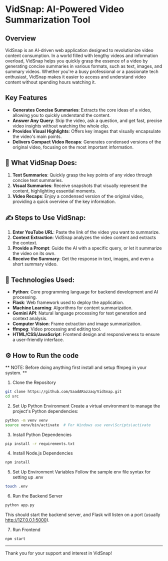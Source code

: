 # VidSnap: AI-Powered Video Summarization Tool

## Overview

VidSnap is an AI-driven web application designed to revolutionize video content consumption. In a world filled with lengthy videos and information overload, VidSnap helps you quickly grasp the essence of a video by generating concise summaries in various formats, such as text, images, and summary videos. Whether you're a busy professional or a passionate tech enthusiast, VidSnap makes it easier to access and understand video content without spending hours watching it.

## Key Features

- **Generates Concise Summaries**: Extracts the core ideas of a video, allowing you to quickly understand the content.
- **Answer Any Query**: Skip the video, ask a question, and get fast, precise video insights without watching the whole clip.
- **Provides Visual Highlights**: Offers key images that visually encapsulate the video's main points.
- **Delivers Compact Video Recaps**: Generates condensed versions of the original video, focusing on the most important information.

## 🎥 What VidSnap Does:

1. **Text Summaries**: Quickly grasp the key points of any video through concise text summaries.
2. **Visual Summaries**: Receive snapshots that visually represent the content, highlighting essential moments.
3. **Video Recaps**: Enjoy a condensed version of the original video, providing a quick overview of the key information.

## ✍️ Steps to Use VidSnap:

1. **Enter YouTube URL**: Paste the link of the video you want to summarize.
2. **Context Extraction**: VidSnap analyzes the video content and extracts the context.
3. **Provide a Prompt**: Guide the AI with a specific query, or let it summarize the video on its own.
4. **Receive the Summary**: Get the response in text, images, and even a short summary video.

## 🔧 Technologies Used:

- **Python**: Core programming language for backend development and AI processing.
- **Flask**: Web framework used to deploy the application.
- **Machine Learning**: Algorithms for content summarization.
- **Gemini API**: Natural language processing for text generation and context analysis.
- **Computer Vision**: Frame extraction and image summarization.
- **ffmpeg**: Video processing and editing tool.
- **HTML/CSS/JavaScript**: Frontend design and responsiveness to ensure a user-friendly interface.

## ⚙️ How to Run the code

** NOTE: Before doing anything first install and setup ffmpeg in your system. **

1. Clone the Repository
```bash
git clone https://github.com/SaadARazzaq/VidSnap.git
cd src
```

2. Set Up Python Environment
Create a virtual environment to manage the project's Python dependencies:
```bash
python -m venv venv
source venv/bin/activate  # For Windows use venv\Scripts\activate
```

3. Install Python Dependencies
```bash
pip install -r requirements.txt
```

4. Install Node.js Dependencies
```bash
npm install
```

5. Set Up Environment Variables
Follow the sample env file syntax for setting up .env
```bash
touch .env
```

6. Run the Backend Server
```bash
python app.py
```
This should start the backend server, and Flask will listen on a port (usually http://127.0.0.1:5000).

7. Run Frontend
```bash
npm start
```

---

Thank you for your support and interest in VidSnap!
